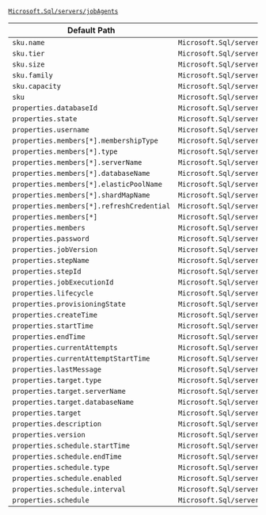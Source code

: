 [`Microsoft.Sql/servers/jobAgents`](https://docs.microsoft.com/en-us/azure/templates/microsoft.sql/servers/jobagents)

| Default Path | Alias |
|---|---|
| `sku.name` | `Microsoft.Sql/servers/jobAgents/sku.name` |
| `sku.tier` | `Microsoft.Sql/servers/jobAgents/sku.tier` |
| `sku.size` | `Microsoft.Sql/servers/jobAgents/sku.size` |
| `sku.family` | `Microsoft.Sql/servers/jobAgents/sku.family` |
| `sku.capacity` | `Microsoft.Sql/servers/jobAgents/sku.capacity` |
| `sku` | `Microsoft.Sql/servers/jobAgents/sku` |
| `properties.databaseId` | `Microsoft.Sql/servers/jobAgents/databaseId` |
| `properties.state` | `Microsoft.Sql/servers/jobAgents/state` |
| `properties.username` | `Microsoft.Sql/servers/jobAgents/credentials.username` |
| `properties.members[*].membershipType` | `Microsoft.Sql/servers/jobAgents/targetGroups.members[*].membershipType` |
| `properties.members[*].type` | `Microsoft.Sql/servers/jobAgents/targetGroups.members[*].type` |
| `properties.members[*].serverName` | `Microsoft.Sql/servers/jobAgents/targetGroups.members[*].serverName` |
| `properties.members[*].databaseName` | `Microsoft.Sql/servers/jobAgents/targetGroups.members[*].databaseName` |
| `properties.members[*].elasticPoolName` | `Microsoft.Sql/servers/jobAgents/targetGroups.members[*].elasticPoolName` |
| `properties.members[*].shardMapName` | `Microsoft.Sql/servers/jobAgents/targetGroups.members[*].shardMapName` |
| `properties.members[*].refreshCredential` | `Microsoft.Sql/servers/jobAgents/targetGroups.members[*].refreshCredential` |
| `properties.members[*]` | `Microsoft.Sql/servers/jobAgents/targetGroups.members[*]` |
| `properties.members` | `Microsoft.Sql/servers/jobAgents/targetGroups.members` |
| `properties.password` | `Microsoft.Sql/servers/jobAgents/credentials.password` |
| `properties.jobVersion` | `Microsoft.Sql/servers/jobAgents/jobs.executions.jobVersion` |
| `properties.stepName` | `Microsoft.Sql/servers/jobAgents/jobs.executions.stepName` |
| `properties.stepId` | `Microsoft.Sql/servers/jobAgents/jobs.executions.stepId` |
| `properties.jobExecutionId` | `Microsoft.Sql/servers/jobAgents/jobs.executions.jobExecutionId` |
| `properties.lifecycle` | `Microsoft.Sql/servers/jobAgents/jobs.executions.lifecycle` |
| `properties.provisioningState` | `Microsoft.Sql/servers/jobAgents/jobs.executions.provisioningState` |
| `properties.createTime` | `Microsoft.Sql/servers/jobAgents/jobs.executions.createTime` |
| `properties.startTime` | `Microsoft.Sql/servers/jobAgents/jobs.executions.startTime` |
| `properties.endTime` | `Microsoft.Sql/servers/jobAgents/jobs.executions.endTime` |
| `properties.currentAttempts` | `Microsoft.Sql/servers/jobAgents/jobs.executions.currentAttempts` |
| `properties.currentAttemptStartTime` | `Microsoft.Sql/servers/jobAgents/jobs.executions.currentAttemptStartTime` |
| `properties.lastMessage` | `Microsoft.Sql/servers/jobAgents/jobs.executions.lastMessage` |
| `properties.target.type` | `Microsoft.Sql/servers/jobAgents/jobs.executions.target.type` |
| `properties.target.serverName` | `Microsoft.Sql/servers/jobAgents/jobs.executions.target.serverName` |
| `properties.target.databaseName` | `Microsoft.Sql/servers/jobAgents/jobs.executions.target.databaseName` |
| `properties.target` | `Microsoft.Sql/servers/jobAgents/jobs.executions.target` |
| `properties.description` | `Microsoft.Sql/servers/jobAgents/jobs.description` |
| `properties.version` | `Microsoft.Sql/servers/jobAgents/jobs.version` |
| `properties.schedule.startTime` | `Microsoft.Sql/servers/jobAgents/jobs.schedule.startTime` |
| `properties.schedule.endTime` | `Microsoft.Sql/servers/jobAgents/jobs.schedule.endTime` |
| `properties.schedule.type` | `Microsoft.Sql/servers/jobAgents/jobs.schedule.type` |
| `properties.schedule.enabled` | `Microsoft.Sql/servers/jobAgents/jobs.schedule.enabled` |
| `properties.schedule.interval` | `Microsoft.Sql/servers/jobAgents/jobs.schedule.interval` |
| `properties.schedule` | `Microsoft.Sql/servers/jobAgents/jobs.schedule` |

